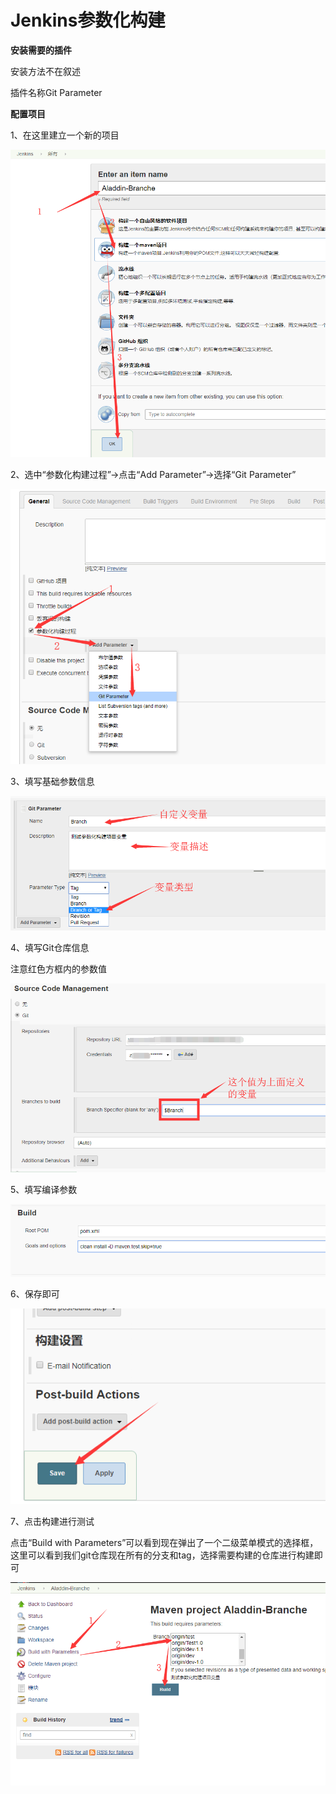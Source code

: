 # Jenkins参数化构建

**安装需要的插件**

安装方法不在叙述

插件名称Git Parameter

**配置项目**

1、在这里建立一个新的项目

![img](../images/image1-1590997112010.png)

2、选中“参数化构建过程”->点击“Add Parameter”->选择“Git Parameter”

![img](../images/image2-1590997112011.png)

3、填写基础参数信息

![img](../images/image3-1590997112011.png)

4、填写Git仓库信息

注意红色方框内的参数值

![img](../images/image4-1590997112011.png)

5、填写编译参数

![img](../images/image5-1590997112011.png)

6、保存即可

![img](../images/image6-1590997112011.png)

7、点击构建进行测试

点击“Build with Parameters”可以看到现在弹出了一个二级菜单模式的选择框，这里可以看到我们git仓库现在所有的分支和tag，选择需要构建的仓库进行构建即可

![img](../images/image7-1590997112011.png)